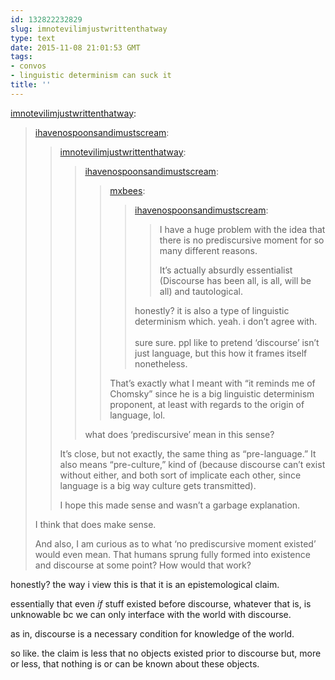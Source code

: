 ```yaml
---
id: 132822232829
slug: imnotevilimjustwrittenthatway
type: text
date: 2015-11-08 21:01:53 GMT
tags:
- convos
- linguistic determinism can suck it
title: ''
---
```

<p><a class="tumblr_blog" href="http://imnotevilimjustwrittenthatway.tumblr.com/post/132820436489">imnotevilimjustwrittenthatway</a>:</p>
<blockquote>
<p><a class="tumblr_blog" href="http://ihavenospoonsandimustscream.tumblr.com/post/132819937295">ihavenospoonsandimustscream</a>:</p>
<blockquote>
<p><a class="tumblr_blog" href="http://imnotevilimjustwrittenthatway.tumblr.com/post/132819451464">imnotevilimjustwrittenthatway</a>:</p>
<blockquote>
<p><a class="tumblr_blog" href="http://ihavenospoonsandimustscream.tumblr.com/post/132819027565">ihavenospoonsandimustscream</a>:</p>
<blockquote>
<p><a class="tumblr_blog" href="http://mxbees.tumblr.com/post/132818675324">mxbees</a>:</p>
<blockquote>
<p><a class="tumblr_blog" href="http://ihavenospoonsandimustscream.tumblr.com/post/132817595080">ihavenospoonsandimustscream</a>:</p>
<blockquote>
<p>I have a huge problem with the idea that there is no prediscursive moment for so many different reasons.</p>
<p>It’s actually absurdly essentialist (Discourse has been all, is all, will be all) and tautological.<br></p>
</blockquote>
<p>honestly? it is also a type of linguistic determinism which. yeah. i don’t agree with.<br><br>sure sure. ppl like to pretend ‘discourse’ isn’t just language, but this how it frames itself nonetheless.</p>
</blockquote>
<p>That’s exactly what I meant with “it reminds me of Chomsky” since he is a big linguistic determinism proponent, at least with regards to the origin of language, lol. <br></p>
</blockquote>
<p>what does ‘prediscursive’ mean in this sense?</p>
</blockquote>
<p>It’s close, but not exactly, the same thing as “pre-language.” It also means “pre-culture,” kind of (because discourse can’t exist without either, and both sort of implicate each other, since language is a big way culture gets transmitted).</p>
<p>I hope this made sense and wasn’t a garbage explanation.<br></p>
</blockquote>
<p>I think that does make sense.</p>
<p>And also, I am curious as to what ‘no prediscursive moment existed’ would even mean. That humans sprung fully formed into existence and discourse at some point? How would that work?</p>
</blockquote>

honestly? the way i view this is that it is an epistemological claim.

essentially that even *if* stuff existed before discourse, whatever that is, is unknowable bc we can only interface with the world with discourse. 

as in, discourse is a necessary condition for knowledge of the world.

so like. the claim is less that no objects existed prior to discourse but, more or less, that nothing is or can be known about these objects.